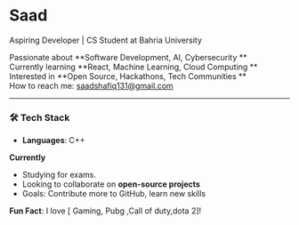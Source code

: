 # Saad
Aspiring Developer | CS Student at Bahria University

 Passionate about **Software Development, AI, Cybersecurity **  
 Currently learning **React, Machine Learning, Cloud Computing **  
 Interested in **Open Source, Hackathons, Tech Communities **  
 How to reach me: saadshafiq131@gmail.com

---

### 🛠️ **Tech Stack**  
- **Languages**:   C++ 

 **Currently**  
-  Studying for exams. 
-  Looking to collaborate on **open-source projects**
-  Goals: Contribute more to GitHub, learn new skills 

 **Fun Fact**: I love [ Gaming, Pubg ,Call of duty,dota 2]!  
